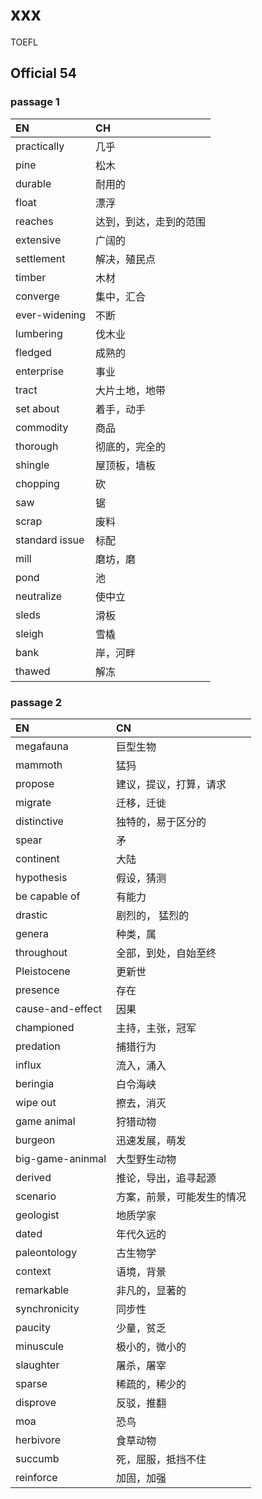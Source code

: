 # xxx
TOEFL
## Official 54
### passage 1
| EN | CH  |
| :------------ |:---------------|
| practically | 几乎 |
| pine | 松木 |
| durable | 耐用的 |
| float | 漂浮 |
| reaches | 达到，到达，走到的范围 |
| extensive | 广阔的 |
| settlement | 解决，殖民点 |
| timber | 木材 |
| converge | 集中，汇合 |
| ever-widening | 不断 |
| lumbering | 伐木业 |
| fledged | 成熟的 |
| enterprise | 事业 |
| tract | 大片土地，地带 |
| set about | 着手，动手 |
| commodity | 商品 |
| thorough | 彻底的，完全的 |
| shingle | 屋顶板，墙板 |
| chopping | 砍 |
| saw | 锯 |
| scrap | 废料 |
| standard issue | 标配 |
| mill | 磨坊，磨 |
| pond | 池 |
| neutralize | 使中立 |
| sleds | 滑板 |
| sleigh | 雪橇 |
| bank | 岸，河畔 |
| thawed | 解冻 |

### passage 2
| EN | CN |
| :------------ |:---------------|
| megafauna | 巨型生物 |
| mammoth | 猛犸 |
| propose | 建议，提议，打算，请求 |
| migrate | 迁移，迁徙 |
| distinctive | 独特的，易于区分的 |
| spear | 矛 |
| continent | 大陆 |
| hypothesis | 假设，猜测 |
| be capable of | 有能力 |
| drastic | 剧烈的， 猛烈的 |
| genera | 种类，属 |
| throughout | 全部，到处，自始至终 |
| Pleistocene | 更新世 |
| presence | 存在 |
| cause-and-effect | 因果 |
| championed | 主持，主张，冠军 |
| predation | 捕猎行为 |
| influx | 流入，涌入 |
| beringia | 白令海峡 |
| wipe out | 擦去，消灭 |
| game animal | 狩猎动物 |
| burgeon | 迅速发展，萌发 |
| big-game-aninmal | 大型野生动物 |
| derived | 推论，导出，追寻起源 |
| scenario | 方案，前景，可能发生的情况 |
| geologist | 地质学家 |
| dated | 年代久远的 |
| paleontology | 古生物学 |
| context | 语境，背景 |
| remarkable | 非凡的，显著的 |
| synchronicity | 同步性 |
| paucity | 少量，贫乏 |
| minuscule | 极小的，微小的 |
| slaughter | 屠杀，屠宰 |
| sparse | 稀疏的，稀少的 |
| disprove | 反驳，推翻 |
| moa | 恐鸟 |
| herbivore | 食草动物 |
| succumb | 死，屈服，抵挡不住 |
| reinforce | 加固，加强 |
